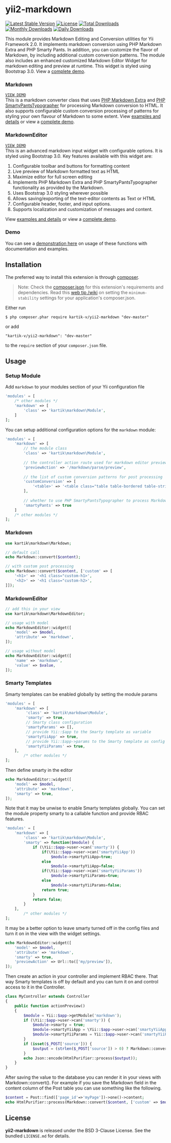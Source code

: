 yii2-markdown
=============

[![Latest Stable Version](https://poser.pugx.org/kartik-v/yii2-markdown/v/stable)](https://packagist.org/packages/kartik-v/yii2-markdown)
[![License](https://poser.pugx.org/kartik-v/yii2-markdown/license)](https://packagist.org/packages/kartik-v/yii2-markdown)
[![Total Downloads](https://poser.pugx.org/kartik-v/yii2-markdown/downloads)](https://packagist.org/packages/kartik-v/yii2-markdown)
[![Monthly Downloads](https://poser.pugx.org/kartik-v/yii2-markdown/d/monthly)](https://packagist.org/packages/kartik-v/yii2-markdown)
[![Daily Downloads](https://poser.pugx.org/kartik-v/yii2-markdown/d/daily)](https://packagist.org/packages/kartik-v/yii2-markdown)

This module provides Markdown Editing and Conversion utilities for Yii Framework 2.0. It implements markdown conversion using PHP Markdown Extra and PHP Smarty Pants. In addition, you can customize the flavor of Markdown, by including additional custom conversion patterns. The module also includes an enhanced customized Markdown Editor Widget for markdown editing and preview at runtime. This widget is styled using Bootstrap 3.0. View a [complete demo](http://demos.krajee.com/markdown-demo).

### Markdown
[```VIEW DEMO```](http://demos.krajee.com/markdown-details/markdown-converter)  
This is a markdown converter class that uses [PHP Markdown Extra](http://michelf.ca/projects/php-markdown/extra/) and [PHP SmartyPantsTypographer](http://michelf.ca/projects/php-smartypants/typographer/) for processing Markdown conversion to HTML. It also supports configurable custom conversion processing of patterns for styling your own flavour of Markdown to some extent.
View [examples and details](http://demos.krajee.com/markdown-details/markdown-converter) or view a [complete demo](http://demos.krajee.com/markdown-demo).

### MarkdownEditor
[```VIEW DEMO```](http://demos.krajee.com/markdown-details/markdown-editor)  
This is an advanced markdown input widget with configurable options. It is styled using Bootstrap 3.0. Key features available with this widget are:

1. Configurable toolbar and buttons for formatting content
2. Live preview of Markdown formatted text as HTML
3. Maximize editor for full screen editing
4. Implements PHP Markdown Extra and PHP SmartyPantsTypographer functionality as provided by the Markdown.
5. Uses Bootstrap 3.0 styling wherever possible
6. Allows saving/exporting of the text-editor contents as Text or HTML
7. Configurable header, footer, and input options.
8. Supports localization and customization of messages and content.

View [examples and details](http://demos.krajee.com/markdown-details/markdown-editor) or view a [complete demo](http://demos.krajee.com/markdown-demo).

### Demo
You can see a [demonstration here](http://demos.krajee.com/markdown) on usage of these functions with documentation and examples.

## Installation

The preferred way to install this extension is through [composer](http://getcomposer.org/download/).

> Note: Check the [composer.json](https://github.com/kartik-v/yii2-markdown/blob/master/composer.json) for this extension's requirements and dependencies. 
Read this [web tip /wiki](http://webtips.krajee.com/setting-composer-minimum-stability-application/) on setting the `minimum-stability` settings for your application's composer.json.

Either run

```
$ php composer.phar require kartik-v/yii2-markdown "dev-master"
```

or add

```
"kartik-v/yii2-markdown": "dev-master"
```

to the ```require``` section of your `composer.json` file.

## Usage

### Setup Module
Add `markdown` to your modules section of your Yii configuration file
```php
'modules' = [
	/* other modules */
	'markdown' => [
		'class' => 'kartik\markdown\Module',
	]
];
```
You can setup additional configuration options for the `markdown` module:
```php
'modules' = [
	'markdown' => [
		// the module class
		'class' => 'kartik\markdown\Module',
		
		// the controller action route used for markdown editor preview
		'previewAction' => '/markdown/parse/preview',
		
		// the list of custom conversion patterns for post processing
		'customConversion' => [
			'<table>' => '<table class="table table-bordered table-striped">'
		],
		
		// whether to use PHP SmartyPantsTypographer to process Markdown output
		'smartyPants' => true
	]
	/* other modules */
];
```

### Markdown
```php
use kartik\markdown\Markdown;

// default call
echo Markdown::convert($content);

// with custom post processing
echo Markdown::convert($content, ['custom' => [
	'<h1>' => '<h1 class="custom-h1>',
	'<h2>' => '<h1 class="custom-h2>',
]]);
```

### MarkdownEditor
```php
// add this in your view
use kartik\markdown\MarkdownEditor;

// usage with model
echo MarkdownEditor::widget([
	'model' => $model, 
	'attribute' => 'markdown',
]);

// usage without model
echo MarkdownEditor::widget([
	'name' => 'markdown', 
	'value' => $value,
]);
```


### Smarty Templates
Smarty templates can be enabled globally by setting the module params
```php
'modules' = [
	'markdown' => [
	     'class' => 'kartik\markdown\Module',
	     'smarty' => true,
	     // Smarty class configuration
	     'smartyParams' => [],
	     // provide Yii::$app to the Smarty template as variable
	     'smartyYiiApp' => true,
	     // provide Yii::$app->params to the Smarty template as config variables
	     'smartyYiiParams' => true,
	],
        /* other modules */
];
```
Then define smarty in the editor
```php
echo MarkdownEditor::widget([
    'model' => $model, 
    'attribute' => 'markdown',
    'smarty' => true,
]);
```
Note that it may be unwise to enable Smarty templates globally. You can set the module property smarty to a callable function and provide RBAC features.
```php
'modules' = [
	'markdown' => [
		'class' => 'kartik\markdown\Module',
		'smarty' => function($module) {
			if (\Yii::$app->user->can('smarty')) {
			    if(\Yii::$app->user->can('smartyYiiApp'))
			        $module->smartyYiiApp=true;
			    else
			        $module->smartyYiiApp=false;
			    if(\Yii::$app->user->can('smartyYiiParams'))
			        $module->smartyYiiParams=true;
			    else
			        $module->smartyYiiParams=false;
			    return true;
			}
			return false;
		}
	],
        /* other modules */
];
```
It may be a better option to leave smarty turned off in the config files and turn it on in the view with the widget settings.
```php
echo MarkdownEditor::widget([
    'model' => $model, 
    'attribute' => 'markdown',
    'smarty' => true,
    'previewAction' => Url::to(['my/preview']),
]);
```
Then create an action in your controller and implement RBAC there. That way Smarty templates is off by default and you can
turn it on and control access to it in the Controller.
```php
class MyController extends Controller
{
    public function actionPreview()
    {
        $module = Yii::$app->getModule('markdown');
        if (\Yii::$app->user->can('smarty')) {
            $module->smarty = true;
            $module->smartyYiiApp = \Yii::$app->user->can('smartyYiiApp') ? true : false;
            $module->smartyYiiParams = Yii::$app->user->can('smartyYiiParams') ? true : false;
        }
        if (isset($_POST['source'])) {
            $output = (strlen($_POST['source']) > 0) ? Markdown::convert($_POST['source'], ['custom' => $module->customConversion]) : $_POST['nullMsg'];
        }
        echo Json::encode(HtmlPurifier::process($output));
    }
}
```
After saving the value to the database you can render it in your views with Markdown::convert(). For example if you save the Markdown field in the content column of the Post table you can use something like the following.
```php
$content = Post::find(['page_id'=>'myPage'])->one()->content;
echo HtmlPurifier::process(Markdown::convert($content, ['custom' => $module->customConversion]))
```

## License

**yii2-markdown** is released under the BSD 3-Clause License. See the bundled `LICENSE.md` for details.
